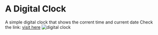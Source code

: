 # A Digital Clock
A simple digital clock that shows the corrent time and current date
Check the link: [visit here]( https://harikrishnan669.github.io/DigitalClock/)
![digital clock](https://github.com/harikrishnan669/DigitalClock/assets/128880349/e468039f-5ebf-4df8-bf17-b13c00d280a7)
